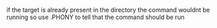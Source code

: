 if the target is already present in the directory
the command wouldnt be running
so use .PHONY to tell that the command should be run